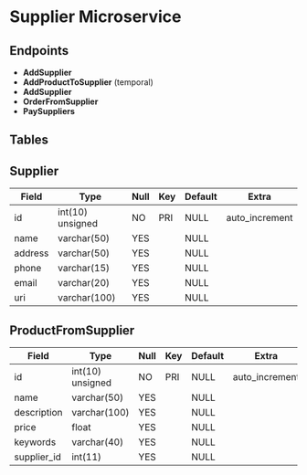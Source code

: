 # Supplier Microservice

## Endpoints


- **AddSupplier**
- **AddProductToSupplier** (temporal)
- **AddSupplier**
- **OrderFromSupplier**
- **PaySuppliers**

## Tables

## Supplier

| Field   | Type             | Null | Key | Default | Extra          |
|---------|------------------|------|-----|---------|----------------|
| id      | int(10) unsigned | NO   | PRI | NULL    | auto_increment |
| name    | varchar(50)      | YES  |     | NULL    |                |
| address | varchar(50)      | YES  |     | NULL    |                |
| phone   | varchar(15)      | YES  |     | NULL    |                |
| email   | varchar(20)      | YES  |     | NULL    |                |
| uri     | varchar(100)     | YES  |     | NULL    |                |

## ProductFromSupplier

| Field       | Type             | Null | Key | Default | Extra          |
|-------------|------------------|------|-----|---------|----------------
| id          | int(10) unsigned | NO   | PRI | NULL    | auto_increment |
| name        | varchar(50)      | YES  |     | NULL    |                |
| description | varchar(100)     | YES  |     | NULL    |                |
| price       | float            | YES  |     | NULL    |                |
| keywords    | varchar(40)      | YES  |     | NULL    |                |
| supplier_id | int(11)          | YES  |     | NULL    |                |


